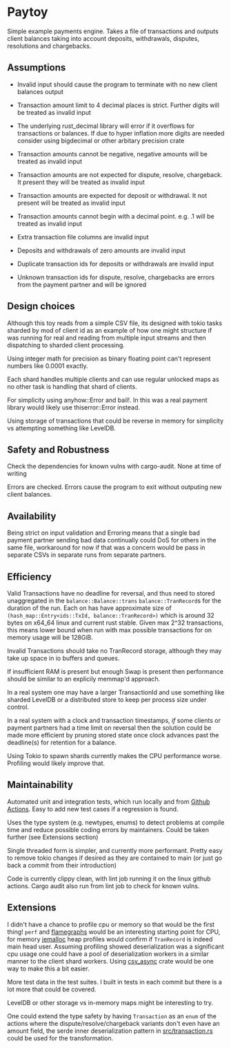 # Paytoy
Simple example payments engine. Takes a file of transactions and outputs client balances taking into account deposits, withdrawals, disputes, resolutions and chargebacks.

## Assumptions

* Invalid input should cause the program to terminate with no new client balances output

* Transaction amount limit to 4 decimal places is strict. Further digits will be treated as invalid input

* The underlying rust_decimal library will error if it overflows for transactions or balances.  If due to hyper inflation more digits are needed consider using bigdecimal or other arbitary precision crate

* Transaction amounts cannot be negative, negative amounts will be treated as invalid input

* Transaction amounts are not expected for dispute, resolve, chargeback. It present they will be treated as invalid input

* Transaction amounts are expected for deposit or withdrawal. It not present will be treated as invalid input

* Transaction amounts cannot begin with a decimal point. e.g. .1 will be treated as invalid input 

* Extra transaction file columns are invalid input

* Deposits and withdrawals of zero amounts are invalid input

* Duplicate transaction ids for deposits or withdrawals are invalid input

* Unknown transaction ids for dispute, resolve, chargebacks are errors from the payment partner and will be ignored

## Design choices
Although this toy reads from a simple CSV file, its designed with tokio tasks sharded by mod of client id as an example of how one might structure if was running for real and reading from multiple input streams and then dispatching to sharded client processing.

Using integer math for precision as binary floating point can't represent numbers like 0.0001 exactly. 

Each shard handles multiple clients and can use regular unlocked maps as no other task is handling that shard of clients.

For simplicity using anyhow::Error and bail!. In this was a real payment library would likely use thiserror::Error instead.

Using storage of transactions that could be reverse in memory for simplicity vs attempting something like LevelDB.

## Safety and Robustness

Check the dependencies for known vulns with cargo-audit.  None at time of writing

Errors are checked.  Errors cause the program to exit without outputing new client balances. 

## Availability

Being strict on input validation and Erroring means that a single bad payment partner sending bad data continually could DoS for others in the same file, workaround for now if that was a concern would be pass in separate CSVs in separate runs from separate partners.

## Efficiency

Valid Transactions have no deadline for reversal, and thus need to stored unaggregated in the `balance::Balance::trans` `balance::TranRecord`s for the duration of the run. Each on has have approximate size of `(hash_map::Entry<ids::TxId, balance::TranRecord>)` which is around 32 bytes on x64_64 linux and current rust stable.  Given max 2^32 transactions, this means lower bound when run with max possible transactions for on memory usage will be 128GiB.

Invalid Transactions should take no TranRecord storage, although they may take up space in io buffers and queues.

If insufficient RAM is present but enough Swap is present then performance should be similar to an explicily memmap'd approach.  

In a real system one may have a larger TransactionId and use something like sharded LevelDB or a distributed store to keep per process size under control.

In a real system with a clock and transaction timestamps, *if* some clients or payment partners had a time limit on reversal then the solution could be made more efficient by pruning stored state once clock advances past the deadline(s) for retention for a balance.

Using Tokio to spawn shards currently makes the CPU performance worse.  Profiling would likely improve that. 

## Maintainability

Automated unit and integration tests, which run locally and from [Github Actions](.github/workflows/paytoy-linux.yml]). Easy to add new test cases if a regression is found.

Uses the type system (e.g. newtypes, enums) to detect problems at compile time and reduce possible coding errors by maintainers. Could be taken further (see Extensions section)

Single threaded form is simpler, and currently more performant.  Pretty easy to remove tokio changes if desired as they are contained to main (or just go back a commit from their introduction)

Code is currently clippy clean, with lint job running it on the linux github actions.  Cargo audit also run from lint job to check for known vulns.

## Extensions

I didn't have a chance to profile cpu or memory so that would be the first thing! `perf` and [flamegraphs](https://www.brendangregg.com/FlameGraphs/cpuflamegraphs.html) would be an interesting starting point for CPU, for memory [jemalloc](https://jemalloc.net/) heap profiles would confirm if `TranRecord` is indeed main head user. Assuming profiling showed deserialization was a significant cpu usage one could have a pool of deserialization workers in a similar manner to the client shard workers.  Using [csv_async](https://crates.io/crates/csv-async) crate would be one way to make this a bit easier. 

More test data in the test suites. I built in tests in each commit but there is a lot more that could be covered.

LevelDB or other storage vs in-memory maps might be interesting to try.

One could extend the type safety by having `Transaction` as an `enum` of the actions where the dispute/resolve/chargeback variants don't even have an amount field,  the serde inner deserialization pattern in [src/transaction.rs](src/transaction.rs) could be used for the transformation.